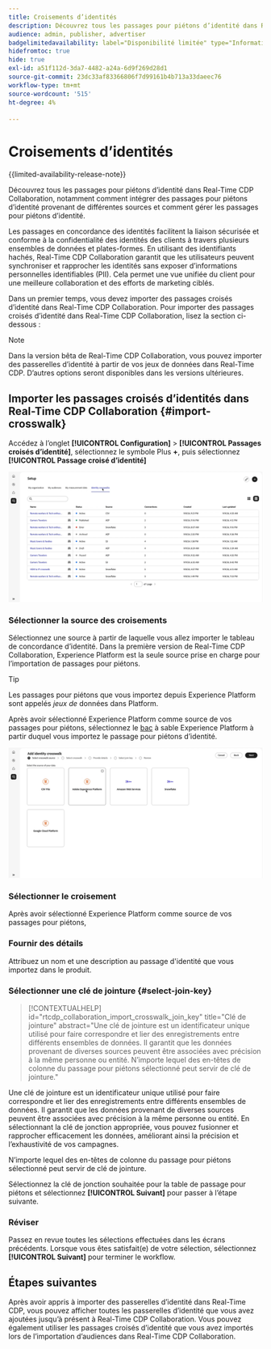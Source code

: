 ```yaml
---
title: Croisements d’identités
description: Découvrez tous les passages pour piétons d’identité dans Real-Time CDP Collaboration, y compris comment intégrer des passages pour piétons d’identité provenant de différentes sources et comment gérer les passages pour croisés d’identité
audience: admin, publisher, advertiser
badgelimitedavailability: label="Disponibilité limitée" type="Informative" url="https://helpx.adobe.com/legal/product-descriptions/real-time-customer-data-platform-collaboration.html newtab=true"
hidefromtoc: true
hide: true
exl-id: a51f112d-3da7-4482-a24a-6d9f269d28d1
source-git-commit: 23dc33af83366806f7d99161b4b713a33daeec76
workflow-type: tm+mt
source-wordcount: '515'
ht-degree: 4%

---
```


# Croisements d’identités

{{limited-availability-release-note}}

Découvrez tous les passages pour piétons d’identité dans Real-Time CDP Collaboration, notamment comment intégrer des passages pour piétons d’identité provenant de différentes sources et comment gérer les passages pour piétons d’identité.

Les passages en concordance des identités facilitent la liaison sécurisée et conforme à la confidentialité des identités des clients à travers plusieurs ensembles de données et plates-formes. En utilisant des identifiants hachés, Real-Time CDP Collaboration garantit que les utilisateurs peuvent synchroniser et rapprocher les identités sans exposer d’informations personnelles identifiables (PII). Cela permet une vue unifiée du client pour une meilleure collaboration et des efforts de marketing ciblés.

<!--
In Real-Time CDP Collaboration, use identity crosswalks alongside your audiences by [TODO] insert material here. 
-->


Dans un premier temps, vous devez importer des passages croisés d’identité dans Real-Time CDP Collaboration. Pour importer des passages croisés d’identité dans Real-Time CDP Collaboration, lisez la section ci-dessous :

>[!NOTE]
>
>Dans la version bêta de Real-Time CDP Collaboration, vous pouvez importer des passerelles d’identité à partir de vos jeux de données dans Real-Time CDP. D’autres options seront disponibles dans les versions ultérieures.

## Importer les passages croisés d’identités dans Real-Time CDP Collaboration {#import-crosswalk}

Accédez à l’onglet **[!UICONTROL Configuration]** > **[!UICONTROL Passages croisés d’identité]**, sélectionnez le symbole Plus **+**, puis sélectionnez **[!UICONTROL Passage croisé d’identité]**

![Enregistrement de la manière d’accéder à l’écran pour ajouter des passerelles d’identité](/help/assets/setup/identity-crosswalks/import-identity-crosswalk.gif)

### Sélectionner la source des croisements

Sélectionnez une source à partir de laquelle vous allez importer le tableau de concordance d’identité. Dans la première version de Real-Time CDP Collaboration, Experience Platform est la seule source prise en charge pour l’importation de passages pour piétons.

>[!TIP]
>
>Les passages pour piétons que vous importez depuis Experience Platform sont appelés *jeux de* données dans Platform.

Après avoir sélectionné Experience Platform comme source de vos passages pour piétons, sélectionnez le [bac](https://experienceleague.adobe.com/en/docs/experience-platform/sandbox/home) à sable Experience Platform à partir duquel vous importez le passage pour piétons d’identité.

![Enregistrement de la façon de sélectionner une source de passage pour piétons](/help/assets/setup/identity-crosswalks/select-crosswalk-source.gif)

### Sélectionner le croisement

Après avoir sélectionné Experience Platform comme source de vos passages pour piétons,

### Fournir des détails

Attribuez un nom et une description au passage d&#39;identité que vous importez dans le produit.

### Sélectionner une clé de jointure {#select-join-key}

>[!CONTEXTUALHELP]
>id="rtcdp_collaboration_import_crosswalk_join_key"
>title="Clé de jointure"
>abstract="Une clé de jointure est un identificateur unique utilisé pour faire correspondre et lier des enregistrements entre différents ensembles de données. Il garantit que les données provenant de diverses sources peuvent être associées avec précision à la même personne ou entité. N’importe lequel des en-têtes de colonne du passage pour piétons sélectionné peut servir de clé de jointure."

Une clé de jointure est un identificateur unique utilisé pour faire correspondre et lier des enregistrements entre différents ensembles de données. Il garantit que les données provenant de diverses sources peuvent être associées avec précision à la même personne ou entité. En sélectionnant la clé de jonction appropriée, vous pouvez fusionner et rapprocher efficacement les données, améliorant ainsi la précision et l’exhaustivité de vos campagnes.

N’importe lequel des en-têtes de colonne du passage pour piétons sélectionné peut servir de clé de jointure.

Sélectionnez la clé de jonction souhaitée pour la table de passage pour piétons et sélectionnez **[!UICONTROL Suivant]** pour passer à l’étape suivante.

### Réviser

Passez en revue toutes les sélections effectuées dans les écrans précédents. Lorsque vous êtes satisfait(e) de votre sélection, sélectionnez **[!UICONTROL Suivant]** pour terminer le workflow.

## Étapes suivantes

Après avoir appris à importer des passerelles d’identité dans Real-Time CDP, vous pouvez afficher toutes les passerelles d’identité que vous avez ajoutées jusqu’à présent à Real-Time CDP Collaboration. Vous pouvez également utiliser les passages croisés d’identité que vous avez importés lors de l’importation d’audiences dans Real-Time CDP Collaboration.
